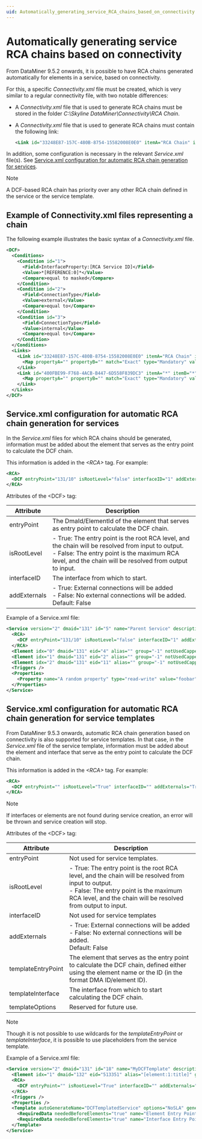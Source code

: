 ```yaml
---
uid: Automatically_generating_service_RCA_chains_based_on_connectivity
---
```


# Automatically generating service RCA chains based on connectivity

From DataMiner 9.5.2 onwards, it is possible to have RCA chains generated automatically for elements in a service, based on connectivity.

For this, a specific *Connectivity.xml* file must be created, which is very similar to a regular connectivity file, with two notable differences:

- A *Connectivity.xml* file that is used to generate RCA chains must be stored in the folder *C:\\Skyline DataMiner\\Connectivity\\RCA Chain*.

- A *Connectivity.xml* file that is used to generate RCA chains must contain the following link:

    ```xml
    <Link id="33248E87-157C-480B-8754-15582008E0E0" itemA="RCA Chain" itemB="*" type="Service">
    ```

In addition, some configuration is necessary in the relevant *Service.xml* file(s). See [Service.xml configuration for automatic RCA chain generation for services](#servicexml-configuration-for-automatic-rca-chain-generation-for-services).

> [!NOTE]
> A DCF-based RCA chain has priority over any other RCA chain defined in the service or the service template.

## Example of Connectivity.xml files representing a chain

The following example illustrates the basic syntax of a *Connectivity.xml* file.

```xml
<DCF>
  <Conditions>
    <Condition id="1">
      <Field>InterfaceProperty:[RCA Service ID]</Field>
      <Value>*[REFERENCE:0]*</Value>
      <Compare>equal to masked</Compare>
    </Condition>
    <Condition id="2">
      <Field>ConnectionType</Field>
      <Value>external</Value>
      <Compare>equal to</Compare>
    </Condition>
    <Condition id="3">
      <Field>ConnectionType</Field>
      <Value>internal</Value>
      <Compare>equal to</Compare>
    </Condition>
  </Conditions>
  <Links>
    <Link id="33248E87-157C-480B-8754-15582008E0E0" itemA="RCA Chain" itemB="*" type="Service">
      <Map propertyA="" propertyB="" match="Exact" type="Mandatory" value="" direction="Undefined" invert="false" referenceValue="SVCID:///" conditions="1" />
    </Link>
    <Link id="400FBE99-F768-4ACB-B447-6D558F839DC3" itemA="*" itemB="*" type="Protocol">
      <Map propertyA="" propertyB="" match="Exact" type="Mandatory" value="" direction="Undefined" invert="false" referenceValue="SVCID:///" conditions="3 OR (1 AND 2)" />
    </Link>
  </Links>
</DCF>
```

## Service.xml configuration for automatic RCA chain generation for services

In the *Service.xml* files for which RCA chains should be generated, information must be added about the element that serves as the entry point to calculate the DCF chain.

This information is added in the *\<RCA>* tag. For example:

```xml
<RCA>
  <DCF entryPoint="131/10" isRootLevel="false" interfaceID="1" addExternals="true" />
</RCA>
```

Attributes of the \<DCF> tag:

| Attribute | Description |
|--|--|
| entryPoint | The DmaId/ElementId of the element that serves as entry point to calculate the DCF chain. |
| isRootLevel | \-  True: The entry point is the root RCA level, and the chain will be resolved from input to output.<br> -  False: The entry point is the maximum RCA level, and the chain will be resolved from output to input. |
| interfaceID | The interface from which to start. |
| addExternals | \-  True: External connections will be added<br> -  False: No external connections will be added.<br> Default: False |

Example of a Service.xml file:

```xml
<Service version="2" dmaid="131" id="5" name="Parent Service" description="myService" vdxfile="" ignoreTimeouts="false" isTemplate="false" generatedFromTemplate=""  type="" timestamp="636168981380371823" keepCopiesOnReApply="false">
  <RCA>
    <DCF entryPoint="131/10" isRootLevel="false" interfaceID="1" addExternals="true" />
  </RCA>
  <Element idx="0" dmaid="131" eid="4" alias="" group="-1" notUsedCapped="" includedCapped="" service="true" serviceElement="False" includeTrigger=""  excludeTrigger="" notUsedTrigger="" state="" description="" templateOptions="" />
  <Element idx="1" dmaid="131" eid="2" alias="" group="-1" notUsedCapped="" includedCapped="" service="false" serviceElement="False" includeTrigger=""  excludeTrigger="" notUsedTrigger="" state="" description="" templateOptions="" />
  <Element idx="2" dmaid="131" eid="11" alias="" group="-1" notUsedCapped="" includedCapped="" service="true" serviceElement="False" includeTrigger=""  excludeTrigger="" notUsedTrigger="" state="" description="" templateOptions="" />
  <Triggers />
  <Properties>
    <Property name="A random property" type="read-write" value="foobar" />
  </Properties>
</Service>
```

## Service.xml configuration for automatic RCA chain generation for service templates

From DataMiner 9.5.3 onwards, automatic RCA chain generation based on connectivity is also supported for service templates. In that case, in the *Service.xml* file of the service template, information must be added about the element and interface that serve as the entry point to calculate the DCF chain.

This information is added in the *\<RCA>* tag. For example:

```xml
<RCA>
  <DCF entryPoint="" isRootLevel="True" interfaceID="" addExternals="True" templateEntryPoint="ID:[data:Element Entry Point]" templateInterface="ID:[data:Interface Entry Points]" templateOptions="" />
</RCA>
```

> [!NOTE]
> If interfaces or elements are not found during service creation, an error will be thrown and service creation will stop.

Attributes of the \<DCF> tag:

| Attribute | Description |
|--|--|
| entryPoint | Not used for service templates. |
| isRootLevel | \-  True: The entry point is the root RCA level, and the chain will be resolved from input to output.<br> -  False: The entry point is the maximum RCA level, and the chain will be resolved from output to input. |
| interfaceID | Not used for service templates |
| addExternals | \-  True: External connections will be added<br> -  False: No external connections will be added.<br> Default: False |
| templateEntryPoint | The element that serves as the entry point to calculate the DCF chain, defined either using the element name or the ID (in the format DMA ID/element ID). |
| templateInterface | The interface from which to start calculating the DCF chain. |
| templateOptions | Reserved for future use. |

> [!NOTE]
> Though it is not possible to use wildcards for the *templateEntryPoint* or *templateInterface*, it is possible to use placeholders from the service template.

Example of a Service.xml file:

```xml
<Service version="2" dmaid="131" id="18" name="MyDCFTemplate" description="" vdxfile="" ignoreTimeouts="false" isTemplate="true" generatedFromTemplate="" type="" timestamp="636253477373961897" keepCopiesOnReApply="false">
  <Element idx="1" dmaid="132" eid="513351" alias="[element:1:title]" group="-1" notUsedCapped="Normal" includedCapped="Critical" service="false" serviceElement="False" includeTrigger="" excludeTrigger="" notUsedTrigger="" state="" description="1"  templateOptions="" />
  <RCA>
    <DCF entryPoint="" isRootLevel="True" interfaceID="" addExternals="True" templateEntryPoint="ID:[data:Element Entry Point]" templateInterface="ID:[data:Interface Entry Points]" templateOptions="" />
  </RCA>
  <Triggers />
  <Properties />
  <Template autoGenerateName="DCFTemplatedService" options="NoSLA" generateDescription="">
    <RequiredData neededBeforeElements="true" name="Element Entry Point" title="Element Entry Point" type="text" values="" displayValues=""  defaultValue="" options="" />
    <RequiredData neededBeforeElements="true" name="Interface Entry Points" title="Interface Entry Points" type="text" values="" displayValues=""  defaultValue="" options="" />
  </Template>
</Service>
```
